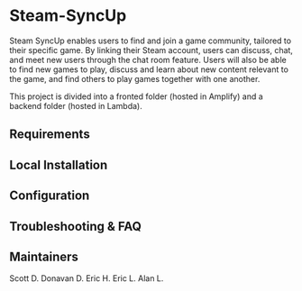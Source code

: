 # Steam-SyncUp
Steam SyncUp enables users to find and join a game community, tailored to their specific game. By linking their Steam account, users can discuss, chat, and meet new users through the chat room feature. Users will also be able to find new games to play, discuss and learn about new content relevant to the game, and find others to play games together with one another.

This project is divided into a fronted folder (hosted in Amplify) and a backend folder (hosted in Lambda).

## Requirements

## Local Installation

## Configuration

## Troubleshooting & FAQ

## Maintainers
Scott D.
Donavan D.
Eric H.
Eric L.
Alan L.
